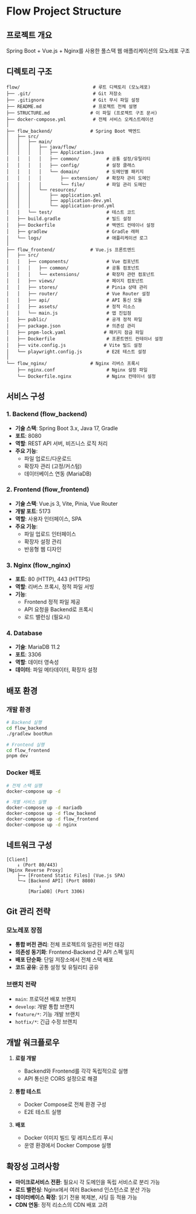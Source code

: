# Flow Project Structure

## 프로젝트 개요
Spring Boot + Vue.js + Nginx를 사용한 풀스택 웹 애플리케이션의 모노레포 구조

## 디렉토리 구조

```
flow/                           # 루트 디렉토리 (모노레포)
├── .git/                       # Git 저장소
├── .gitignore                  # Git 무시 파일 설정
├── README.md                   # 프로젝트 전체 설명
├── STRUCTURE.md               # 이 파일 (프로젝트 구조 문서)
├── docker-compose.yml          # 전체 서비스 오케스트레이션
│
├── flow_backend/              # Spring Boot 백엔드
│   ├── src/
│   │   ├── main/
│   │   │   ├── java/flow/
│   │   │   │   ├── Application.java
│   │   │   │   ├── common/          # 공통 설정/유틸리티
│   │   │   │   ├── config/          # 설정 클래스
│   │   │   │   └── domain/          # 도메인별 패키지
│   │   │   │       ├── extension/   # 확장자 관리 도메인
│   │   │   │       └── file/        # 파일 관리 도메인
│   │   │   └── resources/
│   │   │       ├── application.yml
│   │   │       ├── application-dev.yml
│   │   │       └── application-prod.yml
│   │   └── test/                    # 테스트 코드
│   ├── build.gradle                 # 빌드 설정
│   ├── Dockerfile                   # 백엔드 컨테이너 설정
│   ├── gradlew                      # Gradle 래퍼
│   └── logs/                        # 애플리케이션 로그
│
├── flow_frontend/             # Vue.js 프론트엔드
│   ├── src/
│   │   ├── components/              # Vue 컴포넌트
│   │   │   ├── common/              # 공통 컴포넌트
│   │   │   └── extensions/          # 확장자 관련 컴포넌트
│   │   ├── views/                   # 페이지 컴포넌트
│   │   ├── stores/                  # Pinia 상태 관리
│   │   ├── router/                  # Vue Router 설정
│   │   ├── api/                     # API 통신 모듈
│   │   ├── assets/                  # 정적 리소스
│   │   └── main.js                  # 앱 진입점
│   ├── public/                      # 공개 정적 파일
│   ├── package.json                 # 의존성 관리
│   ├── pnpm-lock.yaml              # 패키지 잠금 파일
│   ├── Dockerfile                   # 프론트엔드 컨테이너 설정
│   ├── vite.config.js              # Vite 빌드 설정
│   └── playwright.config.js         # E2E 테스트 설정
│
└── flow_nginx/                # Nginx 리버스 프록시
    ├── nginx.conf                   # Nginx 설정 파일
    └── Dockerfile.nginx             # Nginx 컨테이너 설정
```

## 서비스 구성

### 1. Backend (flow_backend)
- **기술 스택**: Spring Boot 3.x, Java 17, Gradle
- **포트**: 8080
- **역할**: REST API 서버, 비즈니스 로직 처리
- **주요 기능**:
  - 파일 업로드/다운로드
  - 확장자 관리 (고정/커스텀)
  - 데이터베이스 연동 (MariaDB)

### 2. Frontend (flow_frontend)
- **기술 스택**: Vue.js 3, Vite, Pinia, Vue Router
- **개발 포트**: 5173
- **역할**: 사용자 인터페이스, SPA
- **주요 기능**:
  - 파일 업로드 인터페이스
  - 확장자 설정 관리
  - 반응형 웹 디자인

### 3. Nginx (flow_nginx)
- **포트**: 80 (HTTP), 443 (HTTPS)
- **역할**: 리버스 프록시, 정적 파일 서빙
- **기능**:
  - Frontend 정적 파일 제공
  - API 요청을 Backend로 프록시
  - 로드 밸런싱 (필요시)

### 4. Database
- **기술**: MariaDB 11.2
- **포트**: 3306
- **역할**: 데이터 영속성
- **데이터**: 파일 메타데이터, 확장자 설정

## 배포 환경

### 개발 환경
```bash
# Backend 실행
cd flow_backend
./gradlew bootRun

# Frontend 실행
cd flow_frontend
pnpm dev
```

### Docker 배포
```bash
# 전체 스택 실행
docker-compose up -d

# 개별 서비스 실행
docker-compose up -d mariadb
docker-compose up -d flow_backend
docker-compose up -d flow_frontend
docker-compose up -d nginx
```

## 네트워크 구성

```
[Client]
    ↓ (Port 80/443)
[Nginx Reverse Proxy]
    ├─→ [Frontend Static Files] (Vue.js SPA)
    └─→ [Backend API] (Port 8080)
            ↓
        [MariaDB] (Port 3306)
```

## Git 관리 전략

### 모노레포 장점
- **통합 버전 관리**: 전체 프로젝트의 일관된 버전 태깅
- **의존성 동기화**: Frontend-Backend 간 API 스펙 일치
- **배포 단순화**: 단일 저장소에서 전체 스택 배포
- **코드 공유**: 공통 설정 및 유틸리티 공유

### 브랜치 전략
- `main`: 프로덕션 배포 브랜치
- `develop`: 개발 통합 브랜치
- `feature/*`: 기능 개발 브랜치
- `hotfix/*`: 긴급 수정 브랜치

## 개발 워크플로우

1. **로컬 개발**
   - Backend와 Frontend를 각각 독립적으로 실행
   - API 통신은 CORS 설정으로 해결

2. **통합 테스트**
   - Docker Compose로 전체 환경 구성
   - E2E 테스트 실행

3. **배포**
   - Docker 이미지 빌드 및 레지스트리 푸시
   - 운영 환경에서 Docker Compose 실행

## 확장성 고려사항

- **마이크로서비스 전환**: 필요시 각 도메인을 독립 서비스로 분리 가능
- **로드 밸런싱**: Nginx에서 여러 Backend 인스턴스로 분산 가능
- **데이터베이스 확장**: 읽기 전용 복제본, 샤딩 등 적용 가능
- **CDN 연동**: 정적 리소스의 CDN 배포 고려